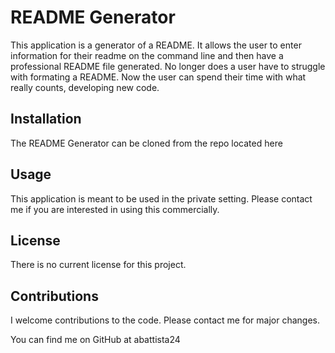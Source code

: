 # README Generator
This application is a generator of a README.  It allows the user to enter information for their readme on the command line and then have a professional README file generated.  No longer does a user have to struggle with formating a README.  Now the user can spend their time with what really counts, developing new code.  

## Installation
The README Generator can be cloned from the repo located 
<a url="https://github.com/abattista24/readmeGenerator.git">here</a>

## Usage
This application is meant to be used in the private setting.  Please contact me if you are interested in using this commercially.

## License
There is no current license for this project.

## Contributions
I welcome contributions to the code.  Please contact me for major changes. 

You can find me on GitHub at abattista24

